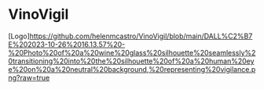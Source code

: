 # VinoVigil

[Logo]https://github.com/helenmcastro/VinoVigil/blob/main/DALL%C2%B7E%202023-10-26%2016.13.57%20-%20Photo%20of%20a%20wine%20glass%20silhouette%20seamlessly%20transitioning%20into%20the%20silhouette%20of%20a%20human%20eye%20on%20a%20neutral%20background,%20representing%20vigilance.png?raw=true
